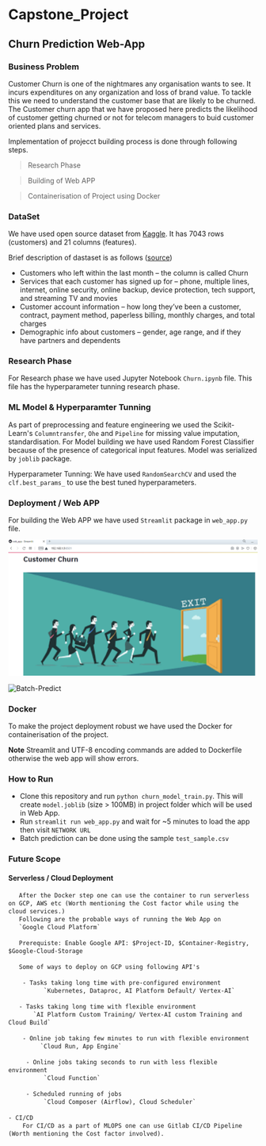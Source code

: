 # Capstone_Project
## Churn Prediction Web-App

### Business Problem
Customer Churn is one of the nightmares any organisation wants to see. It incurs expenditures on any organization and loss of brand value. 
To tackle this we need to understand the customer base that are likely to be churned. 
The Customer churn app that we have proposed here predicts the likelihood of customer getting churned or not for telecom managers to buid customer oriented plans and services.

Implementation of projecct building process is done through following steps.

> Research Phase

> Building of Web APP

> Containerisation of Project using Docker


### DataSet
 We have used open source dataset from [Kaggle](https://www.kaggle.com/blastchar/telco-customer-churn). It has 7043 rows (customers) and 21 columns (features).
 
 Brief description of dastaset is as follows ([source](https://www.kaggle.com/blastchar/telco-customer-churn))
- Customers who left within the last month – the column is called Churn
- Services that each customer has signed up for – phone, multiple lines, internet, online security, online backup, device protection, tech support, and streaming TV and movies
- Customer account information – how long they’ve been a customer, contract, payment method, paperless billing, monthly charges, and total charges
- Demographic info about customers – gender, age range, and if they have partners and dependents

### Research Phase

For Research phase we have used Jupyter Notebook `Churn.ipynb` file. This file has the hyperparameter tunning research phase.


### ML Model & Hyperparamter Tunning

As part of preprocessing and feature engineering we used the Scikit-Learn's `Columntransfer`, `Ohe` and `Pipeline` for missing value imputation, standardisation. For Model building we have used Random Forest Classifier because of the presence of categorical input features. Model was serialized by `joblib` package.

Hyperparameter Tunning:  We have used `RandomSearchCV` and used the `clf.best_params_` to use the best tuned hyperparameters.  

### Deployment / Web APP
For building the Web APP we have used `Streamlit` package in `web_app.py` file. 

![Homepage](images/Churn_app_homepage.png)


![Batch-Predict](churn_batch_predict.PNG)

### Docker
To make the project deployment robust we have used the Docker for containerisation of the project.

**Note**  Streamlit and UTF-8 encoding commands are added to Dockerfile otherwise the web app will show errors.

### **How to Run**

 - Clone this repository and run `python churn_model_train.py`. This will create `model.joblib` (size > 100MB) in project folder which will be used in Web App.
 - Run `streamlit run web_app.py` and wait for ~5 minutes to load the app then visit `NETWORK URL`
 - Batch prediction can be done using the sample `test_sample.csv`


### Future Scope

  #### Serverless / Cloud Deployment

       After the Docker step one can use the container to run serverless on GCP, AWS etc (Worth mentioning the Cost factor while using the cloud services.)
       Following are the probable ways of running the Web App on 
       `Google Cloud Platform`

       Prerequiste: Enable Google API: $Project-ID, $Container-Registry, $Google-Cloud-Storage

       Some of ways to deploy on GCP using following API's
       
        - Tasks taking long time with pre-configured environment
              `Kubernetes, Dataproc, AI Platform Default/ Vertex-AI`

       - Tasks taking long time with flexible environment
           `AI Platform Custom Training/ Vertex-AI custom Training and Cloud Build`

        - Online job taking few minutes to run with flexible environment
             `Cloud Run, App Engine`

         - Online jobs taking seconds to run with less flexible environment
              `Cloud Function`

         - Scheduled running of jobs
              `Cloud Composer (Airflow), Cloud Scheduler`
         
    - CI/CD 
        For CI/CD as a part of MLOPS one can use Gitlab CI/CD Pipeline (Worth mentioning the Cost factor involved).

  

     
